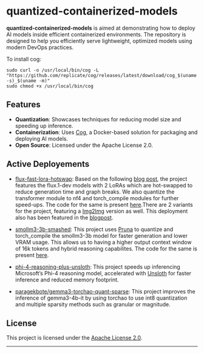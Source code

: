 # quantized-containerized-models

**quantized-containerized-models** is aimed at demonstrating how to deploy AI models inside efficient containerized environments. The repository is designed to help you efficiently serve lightweight, optimized models using modern DevOps practices.

To install cog:

```
sudo curl -o /usr/local/bin/cog -L "https://github.com/replicate/cog/releases/latest/download/cog_$(uname -s)_$(uname -m)"
sudo chmod +x /usr/local/bin/cog
```

## Features

- **Quantization**: Showcases techniques for reducing model size and speeding up inference.
- **Containerization**: Uses [Cog](https://cog.run/), a Docker-based solution for packaging and deploying AI models.
- **Open Source**: Licensed under the Apache License 2.0.

## Active Deployements

- [flux-fast-lora-hotswap](https://replicate.com/paragekbote/flux-fast-lora-hotswap): Based on the following [blog post](https://huggingface.co/blog/lora-fast), the project features the flux.1-dev models with 2 LoRAs which are hot-swapped to reduce generation time and graph breaks. We also quantize the transformer module to nf4 and torch_compile modules for further speed-ups. The code for the same is present [here](https://github.com/ParagEkbote/quantized-containerized-models/tree/58e64c6e652b2f82f10cab42f25c4093a1252974/flux.1-dev).There are 2 variants for the project, featuring a [Img2Img](https://replicate.com/paragekbote/flux-fast-lora-hotswap-img2img) version as well. This deployment also has been featured in the [blogpost](https://huggingface.co/blog/lora-fast#resources). 

- [smollm3-3b-smashed](https://replicate.com/paragekbote/smollm3-3b-smashed): This project uses [Pruna](https://github.com/PrunaAI/pruna) to quantize and torch_compile the smollm3-3b model for faster generation and lower VRAM usage. This allows us to having a higher output context window of 16k tokens and hybrid reasoning capabilites. The code for the same is present [here](https://github.com/ParagEkbote/quantized-containerized-models/blob/9b914464ffe521506c68146f7109572ffffaa520/smollm3-3b-pruna/predict.py).

- [phi-4-reasoning-plus-unsloth](https://replicate.com/paragekbote/phi-4-reasoning-plus-unsloth): This project speeds up inferencing Microsoft’s Phi-4 reasoning model, accelerated with [Unsloth](https://docs.unsloth.ai/) for faster inference and reduced memory footprint.

- [paragekbote/gemma3-torchao-quant-sparse](https://replicate.com/paragekbote/gemma3-torchao-quant-sparse): This project improves the inference of gemma3-4b-it by using torchao to use int8 quantization and multiple sparsity methods such as granular or magnitude. 

## License

This project is licensed under the [Apache License 2.0](LICENSE).

---
